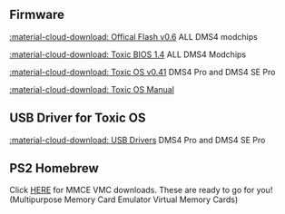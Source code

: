 ## Firmware

[:material-cloud-download: Offical Flash v0.6](firmware/DMS4-Official-Flash-0.6.zip) ALL DMS4 modchips

[:material-cloud-download: Toxic BIOS 1.4](firmware/ToxicBIOS-1.4.zip) ALL DMS4 Modchips

[:material-cloud-download: Toxic OS v0.41](firmware/ToxicOS-0.41.zip) DMS4 Pro and DMS4 SE Pro

[:material-cloud-download: Toxic OS Manual](firmware/toxicos_manual.pdf)


## USB Driver for Toxic OS

[:material-cloud-download: USB Drivers](firmware/DMS4-Official-Flash-0.6.zip) DMS4 Pro and DMS4 SE Pro


## PS2 Homebrew
Click [HERE](homebrew/homebrew-index.md) for MMCE VMC downloads. These are ready to go for you! (Multipurpose Memory Card Emulator Virtual Memory Cards)